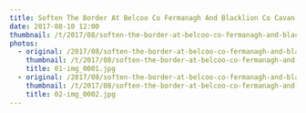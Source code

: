 ```yaml
---
title: Soften The Border At Belcoo Co Fermanagh And Blacklion Co Cavan
date: 2017-08-10 12:00
thumbnail: /t/2017/08/soften-the-border-at-belcoo-co-fermanagh-and-blacklion-co-cavan/01-img_0001.jpg
photos:
  - original: /2017/08/soften-the-border-at-belcoo-co-fermanagh-and-blacklion-co-cavan/01-img_0001.jpg
    thumbnail: /t/2017/08/soften-the-border-at-belcoo-co-fermanagh-and-blacklion-co-cavan/01-img_0001.jpg
    title: 01-img_0001.jpg
  - original: /2017/08/soften-the-border-at-belcoo-co-fermanagh-and-blacklion-co-cavan/02-img_0002.jpg
    thumbnail: /t/2017/08/soften-the-border-at-belcoo-co-fermanagh-and-blacklion-co-cavan/02-img_0002.jpg
    title: 02-img_0002.jpg
---
```

